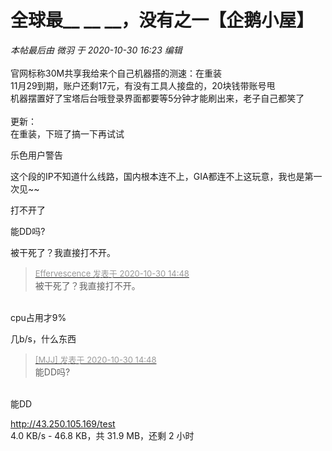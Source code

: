 # 全球最__ __ __，没有之一【企鹅小屋】


<i class="pstatus"> 本帖最后由 微羽 于 2020-10-30 16:23 编辑 </i><br />
<br />
官网标称30M共享我给来个自己机器搭的测速：在重装<br />
11月29到期，账户还剩17元，有没有工具人接盘的，20块钱带账号甩<br />
机器摆置好了宝塔后台哦登录界面都要等5分钟才能刷出来，老子自己都笑了<br />
<br />
更新：<br />
在重装，下班了搞一下再试试

乐色用户警告

这个段的IP不知道什么线路，国内根本连不上，GIA都连不上这玩意，我也是第一次见~~

打不开了&nbsp; &nbsp;

能DD吗?<img id="aimg_Qfb76" onclick="zoom(this, this.src, 0, 0, 0)" class="zoom" src="https://cdn.jsdelivr.net/gh/hishis/forum-master/public/images/patch.gif" onmouseover="img_onmouseoverfunc(this)" onload="thumbImg(this)" border="0" alt="" />

被干死了？我直接打不开。

<div class="quote"><blockquote><font size="2"><a href="https://www.hostloc.com/forum.php?mod=redirect&amp;goto=findpost&amp;pid=9375239&amp;ptid=760242" target="_blank"><font color="#999999">Effervescence 发表于 2020-10-30 14:48</font></a></font><br />
被干死了？我直接打不开。</blockquote></div><br />
cpu占用才9%

几b/s，什么东西

<div class="quote"><blockquote><font size="2"><a href="https://www.hostloc.com/forum.php?mod=redirect&amp;goto=findpost&amp;pid=9375238&amp;ptid=760242" target="_blank"><font color="#999999">[MJJ] 发表于 2020-10-30 14:48</font></a></font><br />
能DD吗?</blockquote></div><br />
能DD

http://43.250.105.169/test<br />
4.0 KB/s - 46.8 KB，共 31.9 MB，还剩 2 小时
